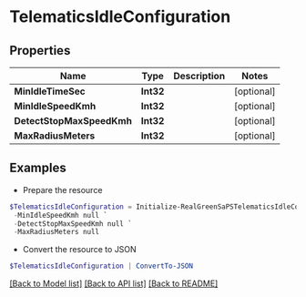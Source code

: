 # TelematicsIdleConfiguration
## Properties

Name | Type | Description | Notes
------------ | ------------- | ------------- | -------------
**MinIdleTimeSec** | **Int32** |  | [optional] 
**MinIdleSpeedKmh** | **Int32** |  | [optional] 
**DetectStopMaxSpeedKmh** | **Int32** |  | [optional] 
**MaxRadiusMeters** | **Int32** |  | [optional] 

## Examples

- Prepare the resource
```powershell
$TelematicsIdleConfiguration = Initialize-RealGreenSaPSTelematicsIdleConfiguration  -MinIdleTimeSec null `
 -MinIdleSpeedKmh null `
 -DetectStopMaxSpeedKmh null `
 -MaxRadiusMeters null
```

- Convert the resource to JSON
```powershell
$TelematicsIdleConfiguration | ConvertTo-JSON
```

[[Back to Model list]](../README.md#documentation-for-models) [[Back to API list]](../README.md#documentation-for-api-endpoints) [[Back to README]](../README.md)

